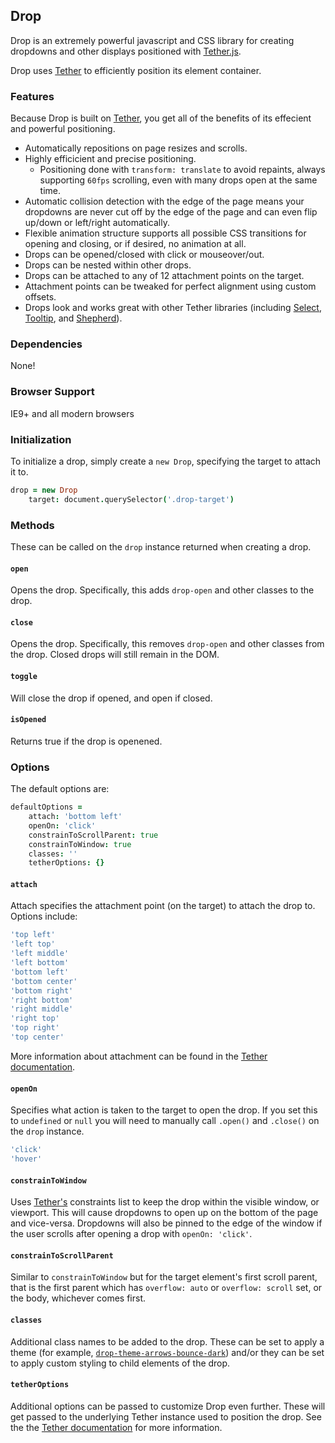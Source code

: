 <link rel="stylesheet" href="/drop/css/drop-theme-basic.css" />
<link rel="stylesheet" href="/drop/css/drop-theme-arrows-bounce.css" />
<link rel="stylesheet" href="/drop/css/drop-theme-arrows-bounce-dark.css" />
<script src="/drop/drop.min.js"></script>
<script>$(function(){ $('.drop-target').each(function(){ var options = $.extend({}, { target: this, classes: 'drop-theme-arrows-bounce-dark', position: 'bottom left', constrainToWindow: true, constrainToScrollParent: true, openOn: 'click' }, $(this).data('options')); $(this).data('drop', new Drop(options); })); });</script>

## Drop

Drop is an extremely powerful javascript and CSS library for creating dropdowns and other displays positioned with [Tether.js](http://github.hubspot.com/tether/docs/welcome).

Drop uses [Tether](http://github.hubspot.com/tether) to efficiently position its element container.

### Features

Because Drop is built on [Tether](http://github.hubspot.com/tether), you get all of the benefits of its effecient and powerful positioning.

- Automatically repositions on page resizes and scrolls.
- Highly efficicient and precise positioning.
    - Positioning done with `transform: translate` to avoid repaints, always supporting `60fps` scrolling, even with many drops open at the same time.
- Automatic collision detection with the edge of the page means your dropdowns are never cut off by the edge of the page and can even flip up/down or left/right automatically.
- Flexible animation structure supports all possible CSS transitions for opening and closing, or if desired, no animation at all.
- Drops can be opened/closed with click or mouseover/out.
- Drops can be nested within other drops.
- Drops can be attached to any of 12 attachment points on the target.
- Attachment points can be tweaked for perfect alignment using custom offsets.
- Drops look and works great with other Tether libraries (including [Select](http://github.hubspot.com/select/docs/welcome/select), [Tooltip](http://github.hubspot.com/tooltip/docs/welcome/select), and [Shepherd](http://github.hubspot.com/shepherd/docs/welcome/select)).

### Dependencies

None!

### Browser Support

IE9+ and all modern browsers

### Initialization

To initialize a drop, simply create a `new Drop`, specifying the target to attach it to.

```coffeescript
drop = new Drop
    target: document.querySelector('.drop-target')
```

### Methods

These can be called on the `drop` instance returned when creating a drop.

#### `open`

Opens the drop. Specifically, this adds `drop-open` and other classes to the drop.

#### `close`

Opens the drop. Specifically, this removes `drop-open` and other classes from the drop. Closed drops will still remain in the DOM.

#### `toggle`

Will close the drop if opened, and open if closed.

#### `isOpened`

Returns true if the drop is openened.

### Options

The default options are:

```coffeescript
defaultOptions =
    attach: 'bottom left'
    openOn: 'click'
    constrainToScrollParent: true
    constrainToWindow: true
    classes: ''
    tetherOptions: {}
```

#### `attach`

Attach specifies the attachment point (on the target) to attach the drop to. Options include:

```coffeescript
'top left'
'left top'
'left middle'
'left bottom'
'bottom left'
'bottom center'
'bottom right'
'right bottom'
'right middle'
'right top'
'top right'
'top center'
```

More information about attachment can be found in the [Tether documentation](http://github.hubspot.com/tether).

#### `openOn`

Specifies what action is taken to the target to open the drop. If you set this to `undefined` or `null` you will need to manually call `.open()` and `.close()` on the `drop` instance.

```coffeescript
'click'
'hover'
```

#### `constrainToWindow`

Uses [Tether's](http://github.hubspot.com/tether) constraints list to keep the drop within the visible window, or viewport. This will cause dropdowns to open up on the bottom of the page and vice-versa. Dropdowns will also be pinned to the edge of the window if the user scrolls after opening a drop with `openOn: 'click'`.

#### `constrainToScrollParent`

Similar to `constrainToWindow` but for the target element's first scroll parent, that is the first parent which has `overflow: auto` or `overflow: scroll` set, or the body, whichever comes first.

#### `classes`

Additional class names to be added to the drop. These can be set to apply a theme (for example, [`drop-theme-arrows-bounce-dark`](https://github.com/HubSpot/drop/blob/master/css/drop-theme-arrows-bounce-dark.css)) and/or they can be set to apply custom styling to child elements of the drop.

#### `tetherOptions`

Additional options can be passed to customize Drop even further. These will get passed to the underlying Tether instance used to position the drop. See the the [Tether documentation](http://github.hubspot.com/tether) for more information.
